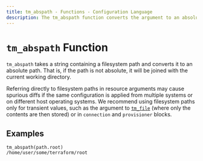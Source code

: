 ```yaml
---
title: tm_abspath - Functions - Configuration Language
description: The tm_abspath function converts the argument to an absolute filesystem path.
---
```


# `tm_abspath` Function

`tm_abspath` takes a string containing a filesystem path and converts it
to an absolute path. That is, if the path is not absolute, it will be joined
with the current working directory.

Referring directly to filesystem paths in resource arguments may cause
spurious diffs if the same configuration is applied from multiple systems or on
different host operating systems. We recommend using filesystem paths only
for transient values, such as the argument to [`tm_file`](./tm_file.md) (where
only the contents are then stored) or in `connection` and `provisioner` blocks.

## Examples

```
tm_abspath(path.root)
/home/user/some/terraform/root
```
